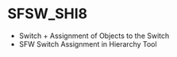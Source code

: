 # SFSW_SHI8

- Switch + Assignment of Objects to the Switch
- SFW Switch Assignment in Hierarchy Tool
